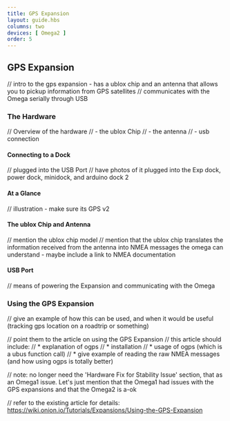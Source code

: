 ```yaml
---
title: GPS Expansion
layout: guide.hbs
columns: two
devices: [ Omega2 ]
order: 5
---
```


## GPS Expansion

// intro to the gps expansion - has a ublox chip and an antenna that allows you to pickup information from GPS satellites
// communicates with the Omega serially through USB

### The Hardware

// Overview of the hardware
//  - the ublox Chip
//  - the antenna
//  - usb connection

#### Connecting to a Dock

// plugged into the USB Port
// have photos of it plugged into the Exp dock, power dock, minidock, and arduino dock 2

#### At a Glance

// illustration - make sure its GPS v2

#### The ublox Chip and Antenna

// mention the ublox chip model
// mention that the ublox chip translates the information received from the antenna into NMEA messages the omega can understand - maybe include a link to NMEA documentation

#### USB Port

// means of powering the Expansion and communicating with the Omega



### Using the GPS Expansion

// give an example of how this can be used, and when it would be useful (tracking gps location on a roadtrip or something)

// point them to the article on using the GPS Expansion
// this article should include:
//  * explanation of ogps
//    * installation
//    * usage of ogps (which is a ubus function call)
//  * give example of reading the raw NMEA messages (and how using ogps is totally better)

// note: no longer need the 'Hardware Fix for Stability Issue' section, that as an Omega1 issue. Let's just mention that the Omega1 had issues with the GPS expansions and that the Omega2 is a-ok


// refer to the existing article for details: https://wiki.onion.io/Tutorials/Expansions/Using-the-GPS-Expansion
